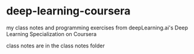 # deep-learning-coursera
my class notes and programming exercises from deepLearning.ai's Deep Learning Specialization on Coursera

class notes are in the class notes folder
